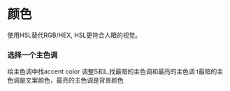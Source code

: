 
# 颜色
使用HSL替代RGB/HEX, HSL更符合人眼的视觉。
### 选择一个主色调
给主色调中找accent color
调整S和L,找最暗的主色调和最亮的主色调
t最暗的主色调是文案颜色，最亮的主色调是背景颜色